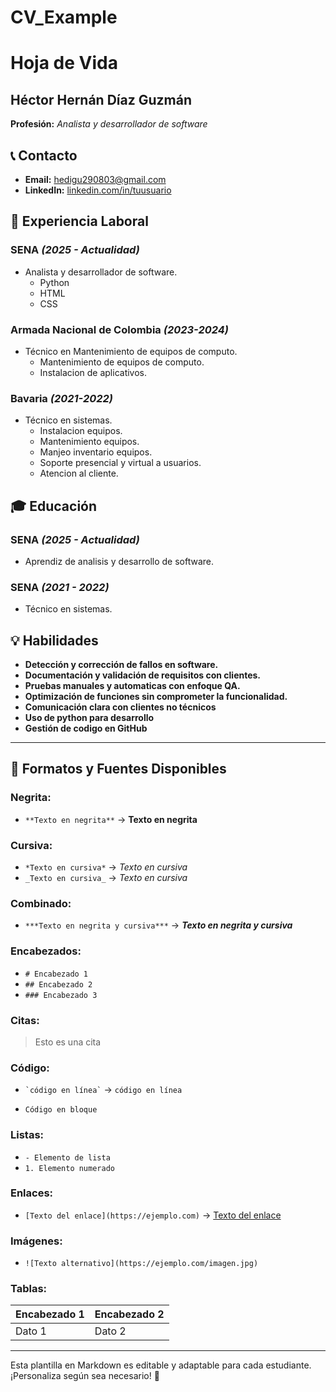 # CV_Example
# Hoja de Vida

## Héctor Hernán Díaz Guzmán
**Profesión:** _Analista y desarrollador de software_

## 📞 Contacto
- **Email:** [hedigu290803@gmail.com](mailto:hedigu290803@gmail.com)
- **LinkedIn:** [linkedin.com/in/tuusuario](https://linkedin.com/in/tuusuario)

## 🏢 Experiencia Laboral
### **SENA** _(2025 - Actualidad)_
- Analista y desarrollador de software.
   - Python
   - HTML
   - CSS
   
### **Armada Nacional de Colombia** _(2023-2024)_
- Técnico en Mantenimiento de equipos de computo.
   - Mantenimiento de equipos de computo.
   - Instalacion de aplicativos.

### **Bavaria** _(2021-2022)_
- Técnico en sistemas.
   - Instalacion equipos.
   - Mantenimiento equipos.
   - Manjeo inventario equipos.
   - Soporte presencial y virtual a usuarios.
   - Atencion al cliente.

## 🎓 Educación
### **SENA** _(2025 - Actualidad)_
- Aprendiz de analisis y desarrollo de software.
### **SENA** _(2021 - 2022)_
- Técnico en sistemas.

## 💡 Habilidades
- **Detección y corrección de fallos en software.**
- **Documentación y validación de requisitos con clientes.**
- **Pruebas manuales y automaticas con enfoque QA.**
- **Optimización de funciones sin comprometer la funcionalidad.**
- **Comunicación clara con clientes no técnicos**
- **Uso de python para desarrollo**
- **Gestión de codigo en GitHub**

---

## 🎨 Formatos y Fuentes Disponibles

### **Negrita:**
- `**Texto en negrita**` → **Texto en negrita**

### **Cursiva:**
- `*Texto en cursiva*` → *Texto en cursiva*
- `_Texto en cursiva_` → _Texto en cursiva_

### **Combinado:**
- `***Texto en negrita y cursiva***` → ***Texto en negrita y cursiva***

### **Encabezados:**
- `# Encabezado 1`
- `## Encabezado 2`
- `### Encabezado 3`

### **Citas:**
> Esto es una cita

### **Código:**
- `` `código en línea` `` → `código en línea`
- ```
  Código en bloque
  ```

### **Listas:**
- `- Elemento de lista`
- `1. Elemento numerado`

### **Enlaces:**
- `[Texto del enlace](https://ejemplo.com)` → [Texto del enlace](https://ejemplo.com)

### **Imágenes:**
- `![Texto alternativo](https://ejemplo.com/imagen.jpg)`

### **Tablas:**
| Encabezado 1 | Encabezado 2 |
|-------------|-------------|
| Dato 1     | Dato 2      |

---

Esta plantilla en Markdown es editable y adaptable para cada estudiante. ¡Personaliza según sea necesario! 🎯

